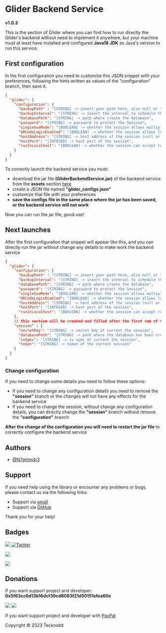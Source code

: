 # Glider Backend Service
**v1.0.3**

This is the section of Glider where you can find how to run directly the Glider's backend without need to
implement it anywhere, but your machine must at least have installed and configured **Java18 JDK** as Java's version to 
run this service.

## First configuration

In the first configuration you need to customize this JSON snippet with your preferences, following the hints written as 
values of the "configuration" branch, then save it.

```json
{
  "glider": {
    "configuration": {
      "backupPath" : "[STRING] -> insert your path here, also null or this key removed is valid",
      "backupInterval": "[STRING] -> insert the interval to schedule the database backup (null or remove this key to not set a scheduled backup) -> [FIVE_MINUTES, FIFTEEN_MINUTES, HALF_HOUR, ONE_HOUR, FOUR_HOURS, EIGHT_HOURS, TWELVE_HOURS, ONE_DAY, ONE_WEEK, ONE_MONTH]",
      "databasePath": "[STRING] -> path where create the database",
      "password": "[STRING] -> password to protect the Session",
      "singleUseMode": "[BOOLEAN] -> whether the session allows multiple connections, so multiple devices",
      "QRCodeLoginEnabled": "[BOOLEAN] -> whether the session allows login by QR-CODE method\n (if enabled will be shown on hostAddress:(hostPort + 1))",
      "hostAddress": "[STRING] -> host address of the session (null or remove this key to auto-fetch it)",
      "hostPort": "[INTEGER] -> host port of the session",
      "runInLocalhost": "[BOOLEAN] -> whether the session can accept requests outside localhost"
    }
  }
}
```

To correctly launch the backend service you must:
<ul>
    <li>
       download the jar file <b>(GliderBackendService.jar)</b> of the backend service from the <b>assets</b> section <a href="https://github.com/N7ghtm4r3/Glider/releases/tag/1.0.3">here</a>
    </li> 
    <li>
        create a JSON file named <b>"glider_configs.json"</b>
    </li>
    <li>
        customize that file with your preferences
    </li>
    <li>
        <b>save the configs file in the same place where the jar has been saved, 
        or the backend service will not work</b>
    </li>
</ul>
Now you can run the jar file, good use!

## Next launches 

After the first configuration that snippet will appear like this, and you can directly run the jar without 
change any details to make work the backend service

```json
{
  "glider": {
    "configuration": {
      "backupPath" : "[STRING] -> insert your path here, also null or this key removed is valid",
      "backupInterval": "[STRING] -> insert the interval to schedule the database backup (null or remove this key to not set a scheduled backup) -> [FIVE_MINUTES, FIFTEEN_MINUTES, HALF_HOUR, ONE_HOUR, FOUR_HOURS, EIGHT_HOURS, TWELVE_HOURS, ONE_DAY, ONE_WEEK, ONE_MONTH]",
      "databasePath": "[STRING] -> path where create the database",
      "password": "[STRING] -> password to protect the Session",
      "singleUseMode": "[BOOLEAN] -> whether the session allows multiple connections, so multiple devices",
      "QRCodeLoginEnabled": "[BOOLEAN] -> whether the session allows login by QR-CODE method\n (if enabled will be shown on hostAddress:(hostPort + 1))",
      "hostAddress": "[STRING] -> host address of the session (null or remove this key to auto-fetch it)",
      "hostPort": "[INTEGER] -> host port of the session",
      "runInLocalhost": "[BOOLEAN] -> whether the session can accept requests outside localhost"
    },
    // this section will be created and filled after the first run of Glider with this system
    "session" : {
      "secretKey": "[STRING] -> secret key of current the session",
      "databasePath": "[STRING] -> path where the database has been created",
      "ivSpec": "[STRING] -> iv spec of current the session",
      "token": "[STRING] -> token of the current session"
    }
  }
}
``` 

### Change configuration

If you need to change some details you need to follow these options: 
<ul>
    <li>
        If you need to change any configuration details you need to remove the <b>"session"</b> branch or the changes
        will not have any effects for the backend service 
    </li>
    <li>
        If you need to change the session, without change any configuration details, you can directly change the 
        <b>"session"</b> branch without remove the <b>"configuration"</b> branch
    </li>
</ul> 

<b>After the change of the configuration you will need to restart the jar file</b> to correctly configure 
the backend service 

## Authors

- [@N7ghtm4r3](https://www.github.com/N7ghtm4r3)

## Support

If you need help using the library or encounter any problems or bugs, please contact us via the following links:

- Support via <a href="mailto:infotecknobitcompany@gmail.com">email</a>
- Support via <a href="https://github.com/N7ghtm4r3/Glider/issues/new">GitHub</a>

Thank you for your help!

## Badges

[![](https://img.shields.io/badge/Google_Play-414141?style=for-the-badge&logo=google-play&logoColor=white)](https://play.google.com/store/apps/developer?id=Tecknobit)
[![Twitter](https://img.shields.io/badge/Twitter-1DA1F2?style=for-the-badge&logo=twitter&logoColor=white)](https://twitter.com/tecknobit)

[![](https://img.shields.io/badge/Java-ED8B00?style=for-the-badge&logo=java&logoColor=white)](https://www.oracle.com/java/)

[![](https://jitpack.io/v/N7ghtm4r3/Glider.svg)](https://jitpack.io/#N7ghtm4r3/Glider)

## Donations

If you want support project and developer: **0x5f63cc6d13b16dcf39cd8083f21d50151efea60e**

![](https://img.shields.io/badge/Bitcoin-000000?style=for-the-badge&logo=bitcoin&logoColor=white)
![](https://img.shields.io/badge/Ethereum-3C3C3D?style=for-the-badge&logo=Ethereum&logoColor=white)

If you want support project and developer with <a href="https://www.paypal.com/donate/?hosted_button_id=5QMN5UQH7LDT4">PayPal</a>

Copyright © 2023 Tecknobit
